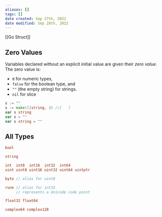 ```yaml
---
aliases: []
tags: [] 
date created: Sep 27th, 2022
date modified: Sep 28th, 2022
---
```

[[Go Struct]]

## Zero Values
Variables declared without an explicit initial value are given their _zero value_.  
The zero value is:
- `0` for numeric types,
- `false` for the boolean type, and
- `""` (the empty string) for strings.
- `nil` for slice

```go
s := "" 
s := make([]string, 3) //[   ]
var s string 
var s = "" 
var s string = ""
```


## All Types

```go
bool

string

int  int8  int16  int32  int64
uint uint8 uint16 uint32 uint64 uintptr

byte // alias for uint8

rune // alias for int32
     // represents a Unicode code point

float32 float64

complex64 complex128
```